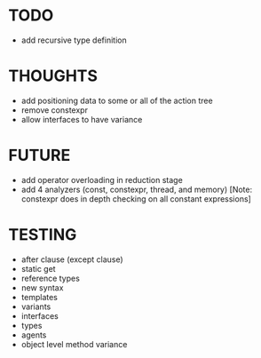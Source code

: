 # TODO

- add recursive type definition

# THOUGHTS

- add positioning data to some or all of the action tree
- remove constexpr
- allow interfaces to have variance

# FUTURE

- add operator overloading in reduction stage
- add 4 analyzers (const, constexpr, thread, and memory) [Note: constexpr does in depth checking on all constant expressions]

# TESTING

- after clause (except clause)
- static get
- reference types
- new syntax
- templates
- variants
- interfaces
- types
- agents
- object level method variance